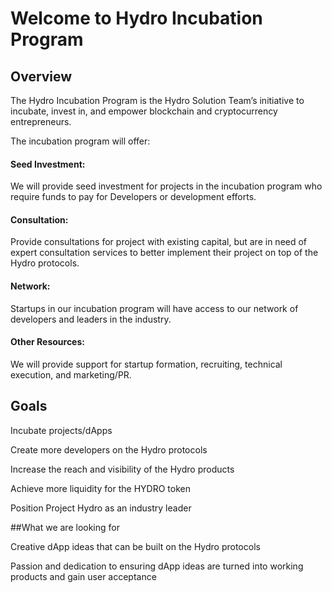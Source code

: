 # Welcome to Hydro Incubation Program

## Overview

The Hydro Incubation Program is the Hydro Solution Team’s initiative to incubate, invest in, and empower blockchain and cryptocurrency entrepreneurs.

The incubation program will offer:
#### Seed Investment: 
We will provide seed investment for projects in the incubation program who require funds to pay for Developers or development efforts.

#### Consultation:
Provide consultations for project with existing capital, but are in need of expert consultation services to better implement their project on top of the Hydro protocols.

#### Network: 
Startups in our incubation program will have access to our network of developers and leaders in the industry.

#### Other Resources: 
We will provide support for startup formation, recruiting, technical execution, and marketing/PR.

## Goals
Incubate projects/dApps

Create more developers on the Hydro protocols

Increase the reach and visibility of the Hydro products

Achieve more liquidity for the HYDRO token

Position Project Hydro as an industry leader

##What we are looking for

Creative dApp ideas that can be built on the Hydro protocols

Passion and dedication to ensuring dApp ideas are turned into working products and gain user acceptance

